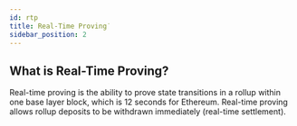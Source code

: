 ```yaml
---
id: rtp
title: Real-Time Proving˙
sidebar_position: 2
---
```


## What is Real-Time Proving?

Real-time proving is the ability to prove state transitions in a rollup within one base layer block, which is 12 seconds for Ethereum. Real-time proving allows rollup deposits to be withdrawn immediately (real-time settlement).
